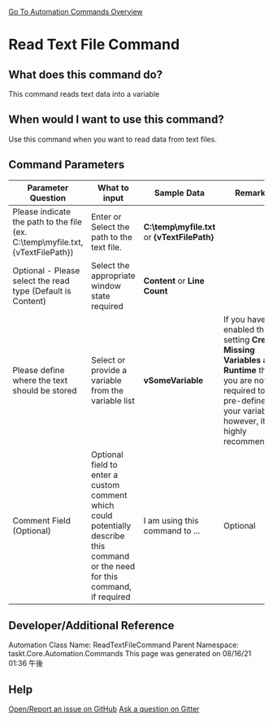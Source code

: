 <!--TITLE: Read Text File Command -->
<!-- SUBTITLE: a command in the Text File Commands group. -->
[Go To Automation Commands Overview](/automation-commands.md)


# Read Text File Command


## What does this command do?
This command reads text data into a variable


## When would I want to use this command?
Use this command when you want to read data from text files.


## Command Parameters
| Parameter Question   	| What to input  	|  Sample Data 	| Remarks  	|
| ---                    | ---               | ---           | ---       |
|Please indicate the path to the file (ex. C:\temp\myfile.txt, {vTextFilePath})|Enter or Select the path to the text file.|**C:\temp\myfile.txt** or **{vTextFilePath}**||
|Optional - Please select the read type (Default is Content)|Select the appropriate window state required|**Content** or **Line Count**||
|Please define where the text should be stored|Select or provide a variable from the variable list|**vSomeVariable**|If you have enabled the setting **Create Missing Variables at Runtime** then you are not required to pre-define your variables, however, it is highly recommended.|
|Comment Field (Optional)|Optional field to enter a custom comment which could potentially describe this command or the need for this command, if required|I am using this command to ...|Optional|










## Developer/Additional Reference
Automation Class Name: ReadTextFileCommand
Parent Namespace: taskt.Core.Automation.Commands
This page was generated on 08/16/21 01:36 午後


## Help
[Open/Report an issue on GitHub](https://github.com/saucepleez/taskt/issues/new)
[Ask a question on Gitter](https://gitter.im/taskt-rpa/Lobby)

